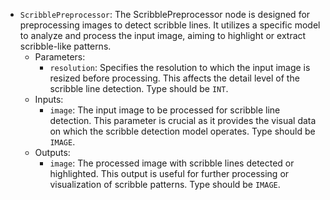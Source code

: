 - `ScribblePreprocessor`: The ScribblePreprocessor node is designed for preprocessing images to detect scribble lines. It utilizes a specific model to analyze and process the input image, aiming to highlight or extract scribble-like patterns.
    - Parameters:
        - `resolution`: Specifies the resolution to which the input image is resized before processing. This affects the detail level of the scribble line detection. Type should be `INT`.
    - Inputs:
        - `image`: The input image to be processed for scribble line detection. This parameter is crucial as it provides the visual data on which the scribble detection model operates. Type should be `IMAGE`.
    - Outputs:
        - `image`: The processed image with scribble lines detected or highlighted. This output is useful for further processing or visualization of scribble patterns. Type should be `IMAGE`.
